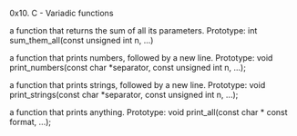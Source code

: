 0x10. C - Variadic functions

 a function that returns the sum of all its parameters.
Prototype: int sum_them_all(const unsigned int n, ...)

a function that prints numbers, followed by a new line.
Prototype: void print_numbers(const char *separator, const unsigned int n, ...);

a function that prints strings, followed by a new line.
Prototype: void print_strings(const char *separator, const unsigned int n, ...);

 a function that prints anything.
Prototype: void print_all(const char * const format, ...);
